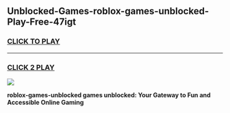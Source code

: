 
## Unblocked-Games-roblox-games-unblocked-Play-Free-47igt
<h3>
<a href="https://premium76.site?title=roblox-games-unblocked&ref=20M">CLICK TO PLAY</a></h3>
<hr>

<h3>
<a href="https://premium76.site?title=roblox-games-unblocked&ref=20M">CLICK 2 PLAY</a>
  
</h3>

<a href="https://premium76.site?title=roblox-games-unblocked&ref=19M"><img src="https://clearcache.store/games.png"></a>


**roblox-games-unblocked games unblocked: Your Gateway to Fun and Accessible Online Gaming**
